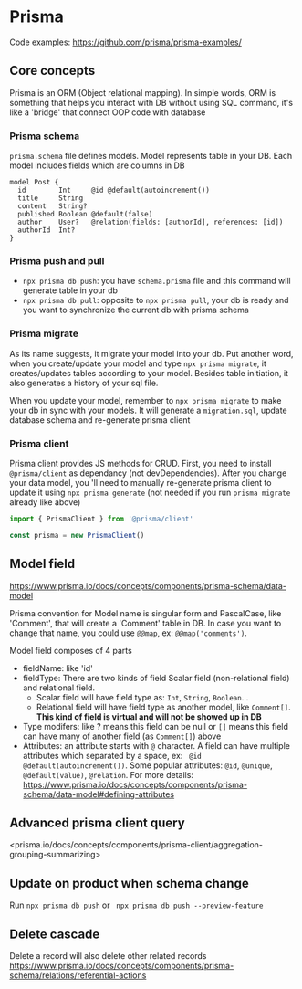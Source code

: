 # Prisma

Code examples: <https://github.com/prisma/prisma-examples/>

## Core concepts

Prisma is an ORM (Object relational mapping). In simple words, ORM is something that helps you interact with DB without using SQL command, it's like a 'bridge' that connect OOP code with database

### Prisma schema

`prisma.schema` file defines models. Model represents table in your DB. Each model includes fields which are columns in DB

```prisma
model Post {
  id        Int     @id @default(autoincrement())
  title     String
  content   String?
  published Boolean @default(false)
  author    User?   @relation(fields: [authorId], references: [id])
  authorId  Int?
}
```

### Prisma push and pull

- `npx prisma db push`: you have `schema.prisma` file and this command will generate table in your db
- `npx prisma db pull`: opposite to `npx prisma pull`, your db is ready and you want to synchronize the current db with prisma schema

### Prisma migrate

As its name suggests, it migrate your model into your db. Put another word, when you create/update your model and type `npx prisma migrate`, it creates/updates tables according to your model. Besides table initiation, it also generates a history of your sql file.

When you update your model, remember to `npx prisma migrate` to make your db in sync with your models. It will generate a `migration.sql`, update database schema and re-generate prisma client

### Prisma client

Prisma client provides JS methods for CRUD. First, you need to install `@prisma/client` as dependancy (not devDependencies). After you change your data model, you 'll need to manually re-generate prisma client to update it using `npx prisma generate` (not needed if you run `prisma migrate` already like above)

```js
import { PrismaClient } from '@prisma/client'

const prisma = new PrismaClient()
```

## Model field

<https://www.prisma.io/docs/concepts/components/prisma-schema/data-model>

Prisma convention for Model name is singular form and PascalCase, like 'Comment', that will create a 'Comment' table in DB. In case you want to change that name, you could use `@@map`, ex: `@@map('comments')`.

Model field composes of 4 parts

- fieldName: like 'id'
- fieldType: There are two kinds of field Scalar field (non-relational field) and relational field.
	+ Scalar field will have field type as: `Int`, `String`, `Boolean`...
	+ Relational field will have field type as another model, like `Comment[]`. **This kind of field is virtual and will not be showed up in DB**
- Type modifers: like ? means this field can be null or `[]` means this field can have many of another field (as `Comment[]`) above
- Attributes: an attribute starts with `@` character. A field can have multiple attributes which separated by a space, ex: ` @id @default(autoincrement())`. Some popular attributes: `@id`, `@unique`, `@default(value)`, `@relation`. For more details: <https://www.prisma.io/docs/concepts/components/prisma-schema/data-model#defining-attributes>

## Advanced prisma client query

<prisma.io/docs/concepts/components/prisma-client/aggregation-grouping-summarizing>

## Update on product when schema change

Run `npx prisma db push` or ` npx prisma db push --preview-feature`

## Delete cascade

Delete a record will also delete other related records
<https://www.prisma.io/docs/concepts/components/prisma-schema/relations/referential-actions>